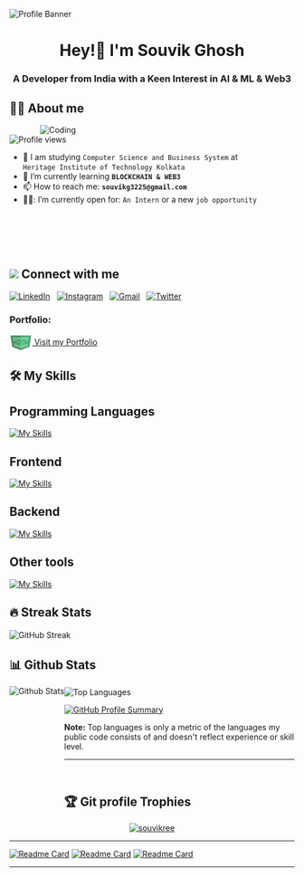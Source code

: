 ![Profile Banner](https://github.com/Anmol-Baranwal/Cool-GIFs-For-GitHub/assets/74038190/d48893bd-0757-481c-8d7e-ba3e163feae7)

<h1 align="center"> Hey!👋 I'm Souvik Ghosh</h1>
<!-- <img src="https://user-images.githubusercontent.com/74038190/226190894-18e959ba-d458-4a94-ac44-790190f2a947.gif" width="400"> -->
<h3 align="center">A Developer from India with a Keen Interest in AI & ML & Web3</h3>

## :sassy_man:  About me
<img align="right" alt="Coding" width="450" src="https://user-images.githubusercontent.com/74038190/221352989-518609ab-b4d1-459e-929f-a08cd2bd9b3c.gif">  <!--style="border-radius: 15px 50px;"-->

<p align="left">
  <img src="https://komarev.com/ghpvc/?username=souvikree&label=Profile%20views&color=0e75b6&style=flat" alt="Profile views" />
</p>

- :school: I am studying `Computer Science and Business System` at <br/> `Heritage Institute of Technology Kolkata`
- 🌱 I’m currently learning **`BLOCKCHAIN & WEB3`**
- 📫 How to reach me: **`souvikg3225@gmail.com`**
- 👨‍💼: I’m currently open for: `An Intern` or a new `job opportunity`

<!-- - ⚡ Fun fact: **Not Have any**-->

<br/>
<br/>
<br/>
<br/>


## <img src="https://media.giphy.com/media/iY8CRBdQXODJSCERIr/giphy.gif" width="30px"> Connect with me
[![LinkedIn](https://skillicons.dev/icons?i=linkedin)](https://www.linkedin.com/in/souvik-ghosh-97a208227)
&nbsp;
[![Instagram](https://skillicons.dev/icons?i=instagram)](https://www.instagram.com/script.reek/) 
&nbsp;
[![Gmail](https://skillicons.dev/icons?i=gmail)](mailto:souvikg3225@gmail.com)
&nbsp;
[![Twitter](https://skillicons.dev/icons?i=twitter)](https://x.com/Reek003)

<h3 align="left">Portfolio:</h3>
<p align="left">
  <a href="https://myportfolio-two-amber.vercel.app/" target="_blank" rel="noreferrer">
    <img align="center" src="https://raw.githubusercontent.com/devicons/devicon/master/icons/devicon/devicon-original.svg" alt="Portfolio" height="30" width="40" class="rounded-lg"/>
    Visit my Portfolio
  </a>
</p>

## 🛠️ My Skills
  ##  Programming Languages
       
[![My Skills](https://skillicons.dev/icons?i=java,js,c,python,go&perline=12)](https://skillicons.dev)
  ##  Frontend
       
[![My Skills](https://skillicons.dev/icons?i=react,js,html,css,ts,tailwindcss,flutter,dart,bootstrap,next,threejs&perline=12)](https://skillicons.dev)
  ##  Backend
       
[![My Skills](https://skillicons.dev/icons?i=nodejs,mongodb,postgresql,express,firebase,npm&perline=12)](https://skillicons.dev)
  ##  Other tools
       
[![My Skills](https://skillicons.dev/icons?i=postman,git,github,figma,firebase,vscode,replit&perline=12)](https://skillicons.dev)

## 🔥 Streak Stats
<p>
  <img align="center" src="https://github-readme-streak-stats.herokuapp.com/?user=souvikree&" alt="GitHub Streak" class="rounded-lg"/>
</p>

## 📊 Github Stats

  <p >
    <a href="https://github.com/anuraghazra/github-readme-stats"><img align="left" alt="Github Stats" src="https://github-readme-stats.vercel.app/api?username=souvikree&show=prs_merged,prs_merged_percentage&show_icons=true&count_private=true" height="220px" class="rounded-lg"/></a>
 </p>
<p>
  <img align="center" src="https://github-readme-stats.vercel.app/api/top-langs?username=souvikree&show_icons=true&langs_count=70&locale=en&layout=compact" alt="Top Languages" height="220px" class="rounded-lg"/>
<!--   ![Top Langs](https://github-readme-stats.vercel.app/api/top-langs/?username=mahdi-Eth&layout=compact&langs_count=70) -->
</p>
 <p >
<a href="https://github.com/souvikree">
      <img src="https://github-profile-summary-cards.vercel.app/api/cards/profile-details?username=souvikree&theme=buefy" alt="GitHub Profile Summary" />
    </a>
</p>
<b>Note:</b> Top languages is only a metric of the languages my public code consists of and doesn't reflect experience or skill level.
  

----
<br/>

## :trophy: Git profile Trophies

<p align="center"> <a href="https://github.com/ryo-ma/github-profile-trophy"><img src="https://github-profile-trophy.vercel.app/?username=souvikree&layout=compact&theme=algolia" alt="souvikree" /></a> </p>

______________

[![Readme Card](https://github-readme-stats.vercel.app/api/pin/?username=souvikree&show_owner=true&repo=FrontRow)](https://github.com/souvikree/FrontRow)
[![Readme Card](https://github-readme-stats.vercel.app/api/pin/?username=souvikree&show_owner=true&repo=myShare)](https://github.com/souvikree/myShare)
[![Readme Card](https://github-readme-stats.vercel.app/api/pin/?username=souvikree&show_owner=true&repo=EduConnect)](https://github.com/souvikree/EduConnect)
______________


